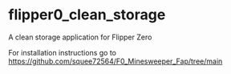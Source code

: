 # flipper0_clean_storage

A clean storage application for Flipper Zero

For installation instructions go to https://github.com/squee72564/F0_Minesweeper_Fap/tree/main
